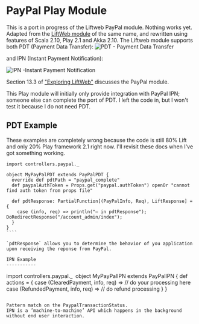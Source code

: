 PayPal Play Module
==================

This is a port in progress of the Liftweb PayPal module.
Nothing works yet.
Adapted from the [LiftWeb module](https://github.com/liftmodules/paypal) of the same name, and rewritten using features
of Scala 2.10, Play 2.1 and Akka 2.10.
The Liftweb module supports both PDT (Payment Data Transfer):
![PDT - Payment Data Transfer](https://www.paypal.com/en_US/i/IntegrationCenter/scr/scr_ppPDTDiagram_513x282.gif)

and IPN (Instant Payment Notification):

![IPN -Instant Payment Notification](https://www.paypal.com/en_US/i/IntegrationCenter/scr/scr_ppIPNDiagram_555x310.gif)

Section 13.3 of ["Exploring LiftWeb"](http://exploring.liftweb.net/master/index-13.html#toc-Section-13.3) discusses the PayPal module.

This Play module will initially only provide integration with PayPal IPN; someone else can complete the port of PDT.
I left the code in, but I won't test it because I do not need PDT.

PDT Example
-----------

These examples are completely wrong because the code is still 80% Lift and only 20% Play framework 2.1 right now.
I'll revisit these docs when I've got something working.

````
import controllers.paypal._
​
object MyPayPalPDT extends PayPalPDT {
  override def pdtPath = "paypal_complete"
  def paypalAuthToken = Props.get("paypal.authToken") openOr "cannot find auth token from props file"
​
  def pdtResponse: PartialFunction[(PayPalInfo, Req), LiftResponse] = {
    case (info, req) => println("— in pdtResponse"); DoRedirectResponse("/account_admin/index");
  }
}
​````

`pdtResponse` allows you to determine the behavior of you application upon receiving the reponse from PayPal.

IPN Example
-----------

````
import controllers.paypal._
​
object MyPayPalIPN extends PayPalIPN {
  def actions = {
    case (ClearedPayment, info, req) => // do your processing here
    case (RefundedPayment, info, req) => // do refund processing
  }
}
````​

Pattern match on the PaypalTransactionStatus.
IPN is a ’machine-to-machine’ API which happens in the background without end user interaction.
